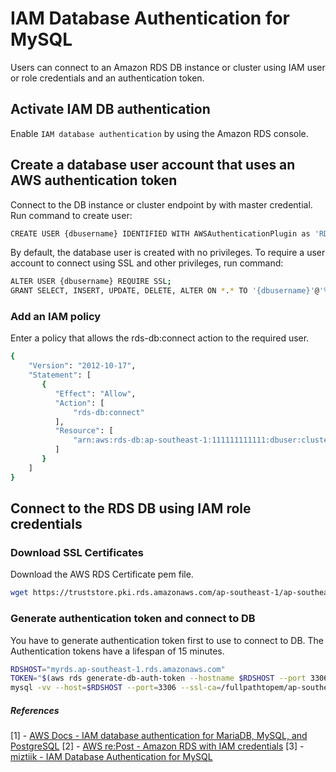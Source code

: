# IAM Database Authentication for MySQL
Users can connect to an Amazon RDS DB instance or cluster using IAM user or role credentials and an authentication token.

## Activate IAM DB authentication
Enable `IAM database authentication` by using the Amazon RDS console.

## Create a database user account that uses an AWS authentication token
Connect to the DB instance or cluster endpoint by with master credential. Run command to create user:
```sh
CREATE USER {dbusername} IDENTIFIED WITH AWSAuthenticationPlugin as 'RDS';
```
By default, the database user is created with no privileges. To require a user account to connect using SSL and other privileges, run command:
```sh
ALTER USER {dbusername} REQUIRE SSL;
GRANT SELECT, INSERT, UPDATE, DELETE, ALTER ON *.* TO '{dbusername}'@'%';
```

### Add an IAM policy
Enter a policy that allows the rds-db:connect action to the required user.
```sh
{
    "Version": "2012-10-17",
    "Statement": [
       {
          "Effect": "Allow",
          "Action": [
              "rds-db:connect"
          ],
          "Resource": [
              "arn:aws:rds-db:ap-southeast-1:111111111111:dbuser:cluster-XXXXXXXXXXXX/*"
          ]
       }
    ]
}
```

## Connect to the RDS DB using IAM role credentials
### Download SSL Certificates
Download the AWS RDS Certificate pem file.
```sh
wget https://truststore.pki.rds.amazonaws.com/ap-southeast-1/ap-southeast-1-bundle.pem
```

### Generate authentication token and connect to DB
You have to generate authentication token first to use to connect to DB. The Authentication tokens have a lifespan of 15 minutes.
```sh
RDSHOST="myrds.ap-southeast-1.rds.amazonaws.com"
TOKEN="$(aws rds generate-db-auth-token --hostname $RDSHOST --port 3306 --region ap-southeast-1 --username {dbusername})"
mysql -vv --host=$RDSHOST --port=3306 --ssl-ca=/fullpathtopem/ap-southeast-1-bundle.pem --ssl-mode=VERIFY_CA --enable-cleartext-plugin --user={dbusername} --password=$TOKEN

```


##### References
[1] - [AWS Docs - IAM database authentication for MariaDB, MySQL, and PostgreSQL](https://docs.aws.amazon.com/AmazonRDS/latest/UserGuide/UsingWithRDS.IAMDBAuth.Connecting.html)
[2] - [AWS re:Post - Amazon RDS with IAM credentials](https://aws.amazon.com/premiumsupport/knowledge-center/users-connect-rds-iam/)
[3] - [miztiik - IAM Database Authentication for MySQL](https://github.com/miztiik/AWS-Demos/tree/master/How-To/setup-iam-access-to-rds/)